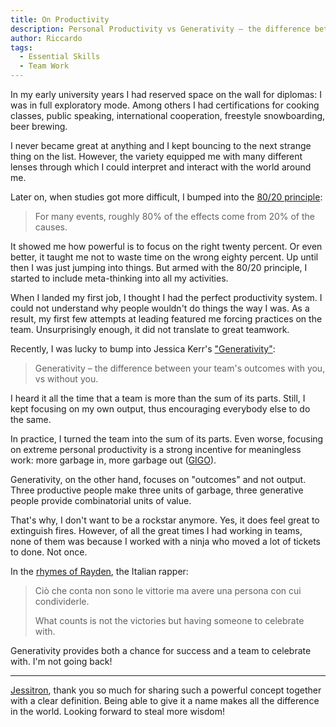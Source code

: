 ```yaml
---
title: On Productivity
description: Personal Productivity vs Generativity – the difference between your team's outcomes with you, vs without you
author: Riccardo
tags:
  - Essential Skills
  - Team Work
---
```


In my early university years I had reserved space on the wall for diplomas: I was in full exploratory mode. Among others I had certifications for cooking classes, public speaking, international cooperation, freestyle snowboarding, beer brewing.

I never became great at anything and I kept bouncing to the next strange thing on the list. However, the variety equipped me with many different lenses through which I could interpret and interact with the world around me.

Later on, when studies got more difficult, I bumped into the [80/20 principle](https://en.wikipedia.org/wiki/Pareto_principle):

> For many events, roughly 80% of the effects come from 20% of the causes.

It showed me how powerful is to focus on the right twenty percent. Or even better, it taught me not to waste time on the wrong eighty percent. Up until then I was just jumping into things. But armed with the 80/20 principle, I started to include meta-thinking into all my activities.

When I landed my first job, I thought I had the perfect productivity system. I could not understand why people wouldn't do things the way I was. As a result, my first few attempts at leading featured me forcing practices on the team. Unsurprisingly enough, it did not translate to great teamwork.

Recently, I was lucky to bump into Jessica Kerr's ["Generativity"](https://blog.jessitron.com/2019/08/11/generativity/):

> Generativity – the difference between your team's outcomes with you, vs without you.

I heard it all the time that a team is more than the sum of its parts. Still, I kept focusing on my own output, thus encouraging everybody else to do the same.

In practice, I turned the team into the sum of its parts. Even worse, focusing on extreme personal productivity is a strong incentive for meaningless work: more garbage in, more garbage out ([GIGO](https://en.wikipedia.org/wiki/Garbage_in,_garbage_out)).

Generativity, on the other hand, focuses on "outcomes" and not output. Three productive people make three units of garbage, three generative people provide combinatorial units of value.

That's why, I don't want to be a rockstar anymore. Yes, it does feel great to extinguish fires. However, of all the great times I had working in teams, none of them was because I worked with a ninja who moved a lot of tickets to done. Not once. 

In the [rhymes of Rayden](https://www.youtube.com/watch?v=WMRxOdaoIVs), the Italian rapper:

> Ciò che conta non sono le vittorie ma avere una persona con cui condividerle.
>
> What counts is not the victories but having someone to celebrate with.

Generativity provides both a chance for success and a team to celebrate with. I'm not going back!

---

[Jessitron](https://jessitron.com/), thank you so much for sharing such a powerful concept together with a clear definition. Being able to give it a name makes all the difference in the world. Looking forward to steal more wisdom!
